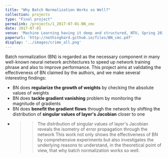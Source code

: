 ```yaml
---
title: "Why Batch Normalization Works so Well?"
collection: projects
type: "Final project"
permalink: /projects/1_2017-07-01-BN_cmc
date: 2017-07-01
venue: 'Machine Learning having it deep and structured, NTU, Spring 2017.'
paperurl: 'http://nothinghard.github.io/files/BN_cmc.pdf'
display: '../images/crime_all.png'
---
```


Batch normalization (BN) is regarded as the necessary component in many well-known neural network architectures to speed up network training phrase and also to improve performance.
This project aims at validating the effectiveness of BN claimed by the authors, and we make several interesting findings:
- BN does **regularize the growth of weights** by checking the absolute values of weights
- BN does **tackle gradient vanishing** problem by monitoring the magnitude of gradients
- BN does **benefit the gradient flows** through the network by shifting the distribution of **singular values of layer's Jacobian** closer to one
- >> The distribution of singular values of layer's Jacobian reveals the isometry of error propagation through the network
This work not only shows the effectiveness of BN by comprehensive experiments but also investigates the underlying reasons to understand, in the theoretical point of view, that why batch normalization works so well.



